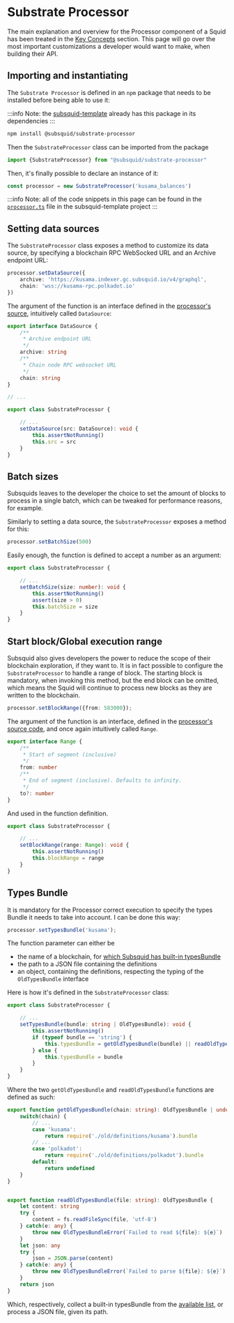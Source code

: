 # Substrate Processor

The main explanation and overview for the Processor component of a Squid has been treated in the [Key Concepts](/docs/develop-a-squid/squid-processor) section. This page will go over the most important customizations a developer would want to make, when building their API.

## Importing and instantiating

The `Substrate Processor` is defined in an `npm` package that needs to be installed before being able to use it:

:::info
Note: the [subsquid-template](https://github.com/subsquid/squid-template) already has this package in its dependencies
:::

```bash
npm install @subsquid/substrate-processor
```

Then the `SubstrateProcessor` class can be imported from the package

```typescript
import {SubstrateProcessor} from "@subsquid/substrate-processor"
```

Then, it's finally possible to declare an instance of it:

```typescript
const processor = new SubstrateProcessor('kusama_balances')
```

:::info
Note: all of the code snippets in this page can be found in the [`processor.ts`](https://github.com/subsquid/squid-template/blob/main/src/processor.ts) file in the subsquid-template project
:::

## Setting data sources

The `SubstrateProcessor` class exposes a method to customize its data source, by specifying a blockchain RPC WebSocked URL and an Archive endpoint URL:

```typescript
processor.setDataSource({
    archive: 'https://kusama.indexer.gc.subsquid.io/v4/graphql',
    chain: 'wss://kusama-rpc.polkadot.io'
})
```

The argument of the function is an interface defined in the [processor's source](https://github.com/subsquid/squid/blob/master/substrate-processor/src/processor.ts#L34), intuitively called `DataSource`:

```typescript title="processor.ts"
export interface DataSource {
    /**
     * Archive endpoint URL
     */
    archive: string
    /**
     * Chain node RPC websocket URL
     */
    chain: string
}

// ...

export class SubstrateProcessor {

    // ...
    setDataSource(src: DataSource): void {
        this.assertNotRunning()
        this.src = src
    }
}
```


## Batch sizes

Subsquids leaves to the developer the choice to set the amount of blocks to process in a single batch, which can be tweaked for performance reasons, for example.

Similarly to setting a data source, the `SubstrateProcessor` exposes a method for this:

```typescript
processor.setBatchSize(500)
```

Easily enough, the function is defined to accept a number as an argument:

```typescript title="processor.ts"
export class SubstrateProcessor {

    // ...
    setBatchSize(size: number): void {
        this.assertNotRunning()
        assert(size > 0)
        this.batchSize = size
    }
}
```


## Start block/Global execution range

Subsquid also gives developers the power to reduce the scope of their blockchain exploration, if they want to. It is in fact possible to configure the `SubstrateProcessor` to handle a range of block. The starting block is mandatory, when invoking this method, but the end block can be omitted, which means the Squid will continue to process new blocks as they are written to the blockchain.

```typescript
processor.setBlockRange({from: 583000});
```

The argument of the function is an interface, defined in the [processor's source code](https://github.com/subsquid/squid/blob/master/substrate-processor/src/util/range.ts#L4), and once again intuitively called `Range`.

```typescript title="range.ts"
export interface Range {
    /**
     * Start of segment (inclusive)
     */
    from: number
    /**
     * End of segment (inclusive). Defaults to infinity.
     */
    to?: number
}
```


And used in the function definition.

```typescript title="processor.ts"
export class SubstrateProcessor {

    // ...
    setBlockRange(range: Range): void {
        this.assertNotRunning()
        this.blockRange = range
    }
}
```


## Types Bundle

It is mandatory for the Processor correct execution to specify the types Bundle it needs to take into account. I can be done this way:

```typescript
processor.setTypesBundle('kusama');
```

The function parameter can either be&#x20;

* the name of a blockchain, for [which Subsquid has built-in typesBundle](https://github.com/subsquid/squid/tree/master/substrate-metadata/src/old/definitions)
* the path to a JSON file containing the definitions
* an object, containing the definitions, respecting the typing of the `OldTypesBundle` interface

Here is how it's defined in the `SubstrateProcessor` class:

```typescript title="processor.ts"
export class SubstrateProcessor {

    // ...
    setTypesBundle(bundle: string | OldTypesBundle): void {
        this.assertNotRunning()
        if (typeof bundle == 'string') {
            this.typesBundle = getOldTypesBundle(bundle) || readOldTypesBundle(bundle)
        } else {
            this.typesBundle = bundle
        }
    }
}
```


Where the two `getOldTypesBundle` and `readOldTypesBundle`  functions are defined as such:

```typescript title="io.ts"
export function getOldTypesBundle(chain: string): OldTypesBundle | undefined {
    switch(chain) {
        // ...
        case 'kusama':
            return require('./old/definitions/kusama').bundle
        // ...
        case 'polkadot':
            return require('./old/definitions/polkadot').bundle
        default:
            return undefined
    }
}


export function readOldTypesBundle(file: string): OldTypesBundle {
    let content: string
    try {
        content = fs.readFileSync(file, 'utf-8')
    } catch(e: any) {
        throw new OldTypesBundleError(`Failed to read ${file}: ${e}`)
    }
    let json: any
    try {
        json = JSON.parse(content)
    } catch(e: any) {
        throw new OldTypesBundleError(`Failed to parse ${file}: ${e}`)
    }
    return json
}
```


Which, respectively, collect a built-in typesBundle from the [available list](https://github.com/subsquid/squid/tree/master/substrate-metadata/src/old/definitions), or process a JSON file, given its path.
